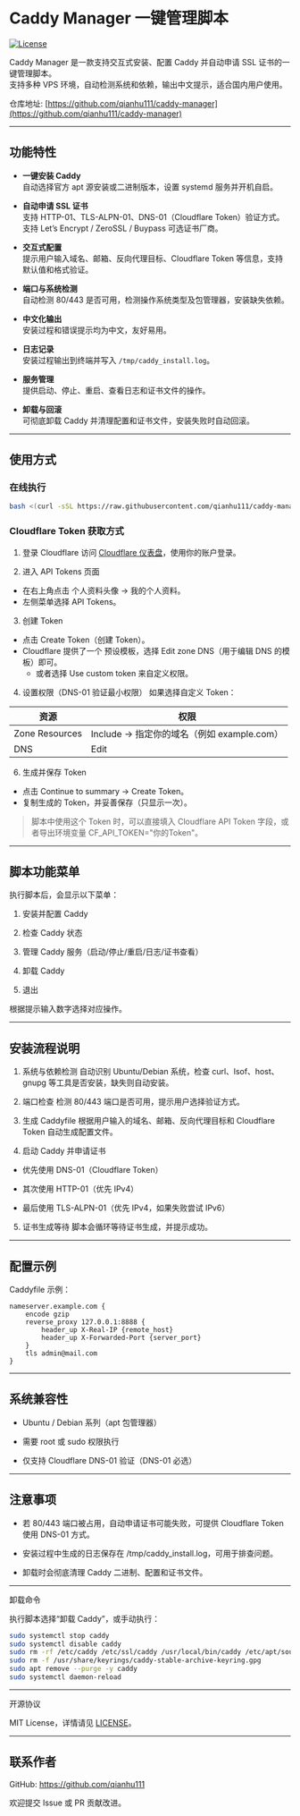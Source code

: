 # Caddy Manager 一键管理脚本

[![License](https://img.shields.io/badge/License-MIT-blue.svg)](LICENSE)

Caddy Manager 是一款支持交互式安装、配置 Caddy 并自动申请 SSL 证书的一键管理脚本。  
支持多种 VPS 环境，自动检测系统和依赖，输出中文提示，适合国内用户使用。

仓库地址: [https://github.com/qianhu111/caddy-manager](https://github.com/qianhu111/caddy-manager)

---

## 功能特性

- **一键安装 Caddy**  
  自动选择官方 apt 源安装或二进制版本，设置 systemd 服务并开机自启。

- **自动申请 SSL 证书**  
  支持 HTTP-01、TLS-ALPN-01、DNS-01（Cloudflare Token）验证方式。  
  支持 Let’s Encrypt / ZeroSSL / Buypass 可选证书厂商。  

- **交互式配置**  
  提示用户输入域名、邮箱、反向代理目标、Cloudflare Token 等信息，支持默认值和格式验证。

- **端口与系统检测**  
  自动检测 80/443 是否可用，检测操作系统类型及包管理器，安装缺失依赖。

- **中文化输出**  
  安装过程和错误提示均为中文，友好易用。

- **日志记录**  
  安装过程输出到终端并写入 `/tmp/caddy_install.log`。

- **服务管理**  
  提供启动、停止、重启、查看日志和证书文件的操作。

- **卸载与回滚**  
  可彻底卸载 Caddy 并清理配置和证书文件，安装失败时自动回滚。

---

## 使用方式

### 在线执行

```bash
bash <(curl -sSL https://raw.githubusercontent.com/qianhu111/caddy-manager/main/caddy-install.sh)
```

### Cloudflare Token 获取方式

1. 登录 Cloudflare
访问 [Cloudflare 仪表盘](https://dash.cloudflare.com)，使用你的账户登录。

2. 进入 API Tokens 页面
  * 在右上角点击 个人资料头像 → 我的个人资料。
  * 左侧菜单选择 API Tokens。

3. 创建 Token
  * 点击 Create Token（创建 Token）。
  * Cloudflare 提供了一个 预设模板，选择 Edit zone DNS（用于编辑 DNS 的模板）即可。
    * 或者选择 Use custom token 来自定义权限。

4. 设置权限（DNS-01 验证最小权限）
如果选择自定义 Token：

| 资源 | 权限 |
|---|---|
| Zone Resources | Include → 指定你的域名（例如 example.com） |
| DNS | Edit |

6. 生成并保存 Token
  * 点击 Continue to summary → Create Token。
  * 复制生成的 Token，并妥善保存（只显示一次）。
  > 脚本中使用这个 Token 时，可以直接填入 Cloudflare API Token 字段，或者导出环境变量 CF_API_TOKEN="你的Token"。

---

## 脚本功能菜单

执行脚本后，会显示以下菜单：

1. 安装并配置 Caddy

2. 检查 Caddy 状态

3. 管理 Caddy 服务（启动/停止/重启/日志/证书查看）

4. 卸载 Caddy

5. 退出

根据提示输入数字选择对应操作。

---

## 安装流程说明

1. 系统与依赖检测
  自动识别 Ubuntu/Debian 系统，检查 curl、lsof、host、gnupg 等工具是否安装，缺失则自动安装。

2. 端口检查
  检测 80/443 端口是否可用，提示用户选择验证方式。

3. 生成 Caddyfile
  根据用户输入的域名、邮箱、反向代理目标和 Cloudflare Token 自动生成配置文件。

4. 启动 Caddy 并申请证书

  * 优先使用 DNS-01（Cloudflare Token）

  * 其次使用 HTTP-01（优先 IPv4）

  * 最后使用 TLS-ALPN-01（优先 IPv4，如果失败尝试 IPv6）

5. 证书生成等待
  脚本会循环等待证书生成，并提示成功。

---

## 配置示例

Caddyfile 示例：

```caddyfile
nameserver.example.com {
    encode gzip
    reverse_proxy 127.0.0.1:8888 {
        header_up X-Real-IP {remote_host}
        header_up X-Forwarded-Port {server_port}
    }
    tls admin@mail.com
}
```

---

## 系统兼容性

* Ubuntu / Debian 系列（apt 包管理器）

* 需要 root 或 sudo 权限执行

* 仅支持 Cloudflare DNS-01 验证（DNS-01 必选）

---

## 注意事项

* 若 80/443 端口被占用，自动申请证书可能失败，可提供 Cloudflare Token 使用 DNS-01 方式。

* 安装过程中生成的日志保存在 /tmp/caddy_install.log，可用于排查问题。

* 卸载时会彻底清理 Caddy 二进制、配置和证书文件。

---

卸载命令

执行脚本选择“卸载 Caddy”，或手动执行：

```bash
sudo systemctl stop caddy
sudo systemctl disable caddy
sudo rm -rf /etc/caddy /etc/ssl/caddy /usr/local/bin/caddy /etc/apt/sources.list.d/caddy-stable.list
sudo rm -f /usr/share/keyrings/caddy-stable-archive-keyring.gpg
sudo apt remove --purge -y caddy
sudo systemctl daemon-reload
```

---

开源协议

MIT License，详情请见 [LICENSE](https://github.com/qianhu111/caddy-manager/blob/7dbbffa389c11f90feef9fc2c1e97469beb432c7/LICENSE)。

---

## 联系作者

GitHub: https://github.com/qianhu111

欢迎提交 Issue 或 PR 贡献改进。
